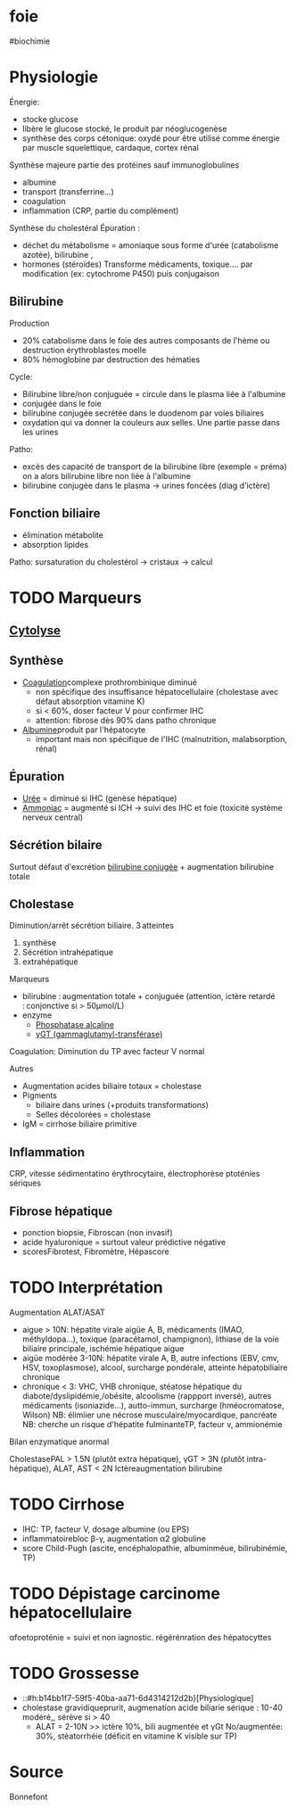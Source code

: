 # foie
#biochimie 



# Physiologie


Énergie: 

- stocke glucose 
- libère le glucose stocké, le produit par néoglucogenèse 
- synthèse des corps cétonique: oxydé pour être utilisé comme énergie
  par muscle squelettique, cardaque, cortex rénal 

Synthèse majeure partie des protéines sauf immunoglobulines 

- albumine 
- transport (transferrine…) 
- coagulation 
- inflammation (CRP, partie du complément) 

Synthèse du cholestéral
Épuration :  

- déchet du métabolisme = amoniaque sous forme d'urée (catabolisme
  azotée), bilirubine , 
- hormones (stéroïdes) Transforme médicaments, toxique…. par modification (ex: cytochrome
  P450) puis conjugaison 


## Bilirubine


Production 

- 20% catabolisme dans le foie des autres composants de l'hème ou
  destruction érythroblastes moelle 
- 80% hémoglobine par destruction des hématies 

Cycle: 

- Bilirubine libre/non conjuguée = circule dans le plasma liée à
  l'albumine 
- conjugée dans le foie 
- bilirubine conjugée secrétée dans le duodenom par voies biliaires 
- oxydation qui va donner la couleurs aux selles. Une partie passe dans
  les urines 

Patho: 

- excès des capacité de transport de la bilirubine libre (exemple =
  préma) on a alors bilirubine libre non liée à l'albumine 
- bilirubine conjugée dans le plasma -> urines foncées (diag d'ictère) 


## Fonction biliaire


- élimination métabolite 
- absorption lipides 

Patho: sursaturation du cholestérol -> cristaux -> calcul 


# TODO Marqueurs



## [Cytolyse](#cytolysenorgmd)



## Synthèse


- <u>Coagulation</u>complexe prothrombinique diminué 
    - non spécifique des insuffisance hépatocellulaire (cholestase avec
      défaut absorption vitamine K) 
    - si < 60%, doser facteur V pour confirmer IHC 
    - attention: fibrose dès 90% dans patho chronique 
- <u>Albumine</u>produit par l'hépatocyte 
    - important mais non spécifique de l'IHC (malnutrition, malabsorption,
      rénal) 


## Épuration


- <u>Urée</u> = diminué si IHC (genèse hépatique) 
- <u>Ammoniac</u> = augmenté si ICH -> suivi des IHC et foie (toxicité
  système nerveux central) 


## Sécrétion bilaire


Surtout défaut d'excrétion <u>bilirubine conjugée</u> + augmentation
bilirubine totale 


## Cholestase


Diminution/arrêt sécrétion biliaire. 3 atteintes

1. synthèse 
2. Sécrétion intrahépatique 
3. extrahépatique 

Marqueurs 

- bilirubine : augmentation totale + conjuguée (attention, ictère
  retardé : conjonctive si > 50µmol/L) 
- enzyme
    - [Phosphatase alcaline](#phosphatasealcalinesnorgmd) 
    - [γGT (gammaglutamyl-transférase)](#ceb3gtgammaglutamyltransferasenorgmd) 

Coagulation: Diminution du TP avec facteur V normal 

Autres 

- Augmentation acides biliaire totaux = cholestase 
- Pigments 
    - biliaire dans urines (+produits transformations) 
    - Selles décolorées = cholestase 
- IgM = cirrhose biliaire primitive 


## Inflammation


CRP, vitesse sédimentatino érythrocytaire, électrophorèse ptoténies
sériques 


## Fibrose hépatique


- ponction biopsie, Fibroscan (non invasif) 
- acide hyaluronique = surtout valeur prédictive négative 
- scoresFibrotest, Fibromètre, Hépascore 


# TODO Interprétation


Augmentation ALAT/ASAT 

- aigue > 10N: hépatite virale aigüe A, B, médicaments (IMAO,
  méthyldopa…), toxique (paracétamol, champignon), lithiase de la voie
  biliaire principale, ischémie hépatique aigue 
- aigüe modérée 3-10N: hépatite virale A, B, autre infections (EBV, cmv,
  HSV, toxoplasmose), alcool, surcharge pondérale, atteinte
  hépatobiliaire chronique 
- chronique < 3: VHC, VHB chronique, stéatose hépatique du
  diabote/dyslipidémie,/obésite, alcoolisme (rappport inversé), autres
  médicaments (isoniazide…), autto-immun, surcharge (hméocromatose,
  Wilson) NB: élimiier une nécrose musculaire/myocardique, pancréate NB:
  cherche un risque d'hépatite fulminanteTP, facteur v, ammionémie 

Bilan enzymatique anormal 




CholestasePAL > 1.5N (plutôt extra hépatique), γGT > 3N (plutôt
intra-hépatique), ALAT, AST < 2N Ictèreaugmentation bilirubine




# TODO Cirrhose


- IHC: TP, facteur V, dosage albumine (ou EPS) 
- inflammatoirebloc β-γ, augmentation α2 globuline 
- score Child-Pugh (ascite, encéphalopathie, albuminméue, bilirubinémie,
  TP) 


# TODO Dépistage carcinome hépatocellulaire


αfoetoproténie = suivi et non iagnostic. régérénration des hépatocyttes 


# TODO Grossesse


- ::#h:b14bb1f7-59f5-40ba-aa71-6d4314212d2b}[Physiologique] 
- cholestase gravidiqueprurit, augmenation acide biliarie sérique :
  10-40 modéré,, sérève si > 40 
    - ALAT = 2-10N >> ictère 10%, bili augmentée et γGt No/augmentée: 30%,
      stéatorrhéie (déficit en vitamine K visible sur TP) 


# Source


Bonnefont 

